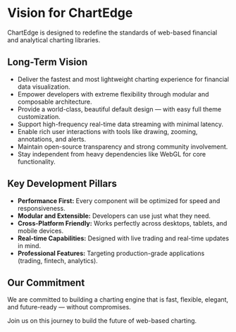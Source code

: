 # Vision for ChartEdge

ChartEdge is designed to redefine the standards of web-based financial and analytical charting libraries.

## Long-Term Vision

- Deliver the fastest and most lightweight charting experience for financial data visualization.
- Empower developers with extreme flexibility through modular and composable architecture.
- Provide a world-class, beautiful default design — with easy full theme customization.
- Support high-frequency real-time data streaming with minimal latency.
- Enable rich user interactions with tools like drawing, zooming, annotations, and alerts.
- Maintain open-source transparency and strong community involvement.
- Stay independent from heavy dependencies like WebGL for core functionality.

## Key Development Pillars

- **Performance First:** Every component will be optimized for speed and responsiveness.
- **Modular and Extensible:** Developers can use just what they need.
- **Cross-Platform Friendly:** Works perfectly across desktops, tablets, and mobile devices.
- **Real-time Capabilities:** Designed with live trading and real-time updates in mind.
- **Professional Features:** Targeting production-grade applications (trading, fintech, analytics).

## Our Commitment

We are committed to building a charting engine that is fast, flexible, elegant, and future-ready — without compromises.

Join us on this journey to build the future of web-based charting.